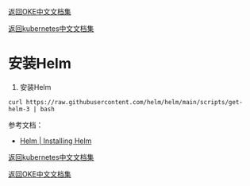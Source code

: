 [返回OKE中文文档集](../../README.md)

[返回kubernetes中文文档集](../README.md)

# 安装Helm

1. 安装Helm

```
curl https://raw.githubusercontent.com/helm/helm/main/scripts/get-helm-3 | bash
```



参考文档：

- [Helm | Installing Helm](https://helm.sh/docs/intro/install/)



[返回kubernetes中文文档集](../README.md)

[返回OKE中文文档集](../../README.md)





